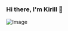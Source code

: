 ### Hi there, I'm Kirill 👋
![Image](https://github.com/user-attachments/assets/12a1ff04-3dee-420f-b86d-c2c2e2482137)
